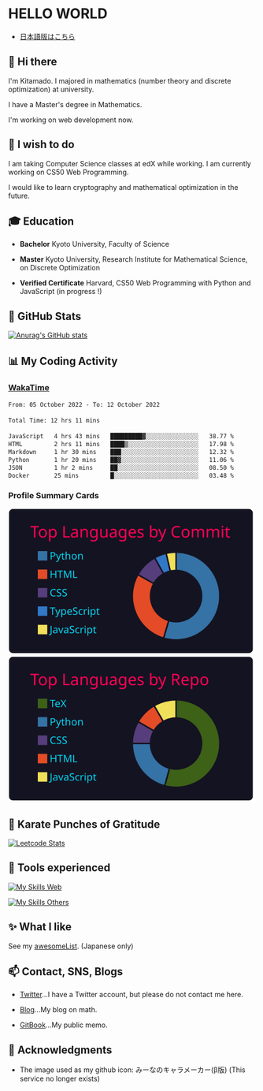 # HELLO WORLD

* [日本語版はこちら](./README.ja.md)

## 👋 Hi there

I'm Kitamado. I majored in mathematics (number theory and discrete optimization) at university.

I have a Master's degree in Mathematics.

I'm working on web development now.

## 🌱 I wish to do

I am taking Computer Science classes at edX while working. I am currently working on CS50 Web Programming.

I would like to learn cryptography and mathematical optimization in the future.

## 🎓 Education

* **Bachelor** Kyoto University, Faculty of Science

* **Master** Kyoto University, Research Institute for Mathematical Science, on Discrete Optimization

* **Verified Certificate** Harvard, CS50 Web Programming with Python and JavaScript (in progress !)

## 🔭 GitHub Stats

[![Anurag's GitHub stats](https://github-readme-stats.vercel.app/api?username=Seasawher&count_private=true&theme=github_dark&show_icons=true)](https://github.com/anuraghazra/github-readme-stats)

## :bar_chart: My Coding Activity

### [WakaTime](https://wakatime.com/)

<!--START_SECTION:waka-->

```text
From: 05 October 2022 - To: 12 October 2022

Total Time: 12 hrs 11 mins

JavaScript   4 hrs 43 mins   █████████▓░░░░░░░░░░░░░░░   38.77 %
HTML         2 hrs 11 mins   ████▒░░░░░░░░░░░░░░░░░░░░   17.98 %
Markdown     1 hr 30 mins    ███░░░░░░░░░░░░░░░░░░░░░░   12.32 %
Python       1 hr 20 mins    ██▓░░░░░░░░░░░░░░░░░░░░░░   11.06 %
JSON         1 hr 2 mins     ██░░░░░░░░░░░░░░░░░░░░░░░   08.50 %
Docker       25 mins         █░░░░░░░░░░░░░░░░░░░░░░░░   03.48 %
```

<!--END_SECTION:waka-->

### Profile Summary Cards

[![profile summary card, most commit language](profile-summary-card-output/2077/2-most-commit-language.svg)](https://github.com/vn7n24fzkq/github-profile-summary-cards) [![profile summary card, repos per language](profile-summary-card-output/2077/1-repos-per-language.svg)](https://github.com/vn7n24fzkq/github-profile-summary-cards)

## :punch: Karate Punches of Gratitude

[![Leetcode Stats](https://leetcard.jacoblin.cool/Seasawher)](https://leetcode.com/Seasawher/)

## 🧰 Tools experienced

[![My Skills Web](https://skillicons.dev/icons?i=bootstrap,jquery,laravel,django&theme=dark)](https://skillicons.dev)

[![My Skills Others](https://skillicons.dev/icons?i=mysql,sqlite,git,docker,vscode&theme=dark)](https://skillicons.dev)

## :sparkles: What I like

See my [awesomeList](./awesomeList.md). (Japanese only)

## 📫 Contact, SNS, Blogs

* [Twitter](https://twitter.com/seasawher)...I have a Twitter account, but please do not contact me here.

* [Blog](https://seasawher.hatenablog.com/)...My blog on math.

* [GitBook](https://kitamado.gitbook.io/diary/)...My public memo.

## :bow: Acknowledgments

* The image used as my github icon: みーなのキャラメーカー(β版) (This service no longer exists)
